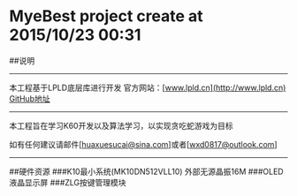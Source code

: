 # MyeBest project create at 2015/10/23 00:31

##说明
*******************************************************************
本工程基于LPLD底层库进行开发 
官方网站：[www.lpld.cn](http://www.lpld.cn) 
[GitHub地址](https://github.com/LPLDTeam/LPLD_OSKinetis/)
*******************************************************************
本工程旨在学习K60开发以及算法学习，以实现贪吃蛇游戏为目标

如有任何建议请邮件[huaxuesucai@sina.com]或者[wxd0817@outlook.com]

*******************************************************************
##硬件资源
###K10最小系统(MK10DN512VLL10)
外部无源晶振16M
###OLED液晶显示屏
###ZLG按键管理模块
